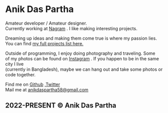 # Anik Das Partha

Amateur developer / Amateur designer. <br/>
Currently working at [Nagram](https://www.instagram.com/nagram.com.bd/) . I like making interesting projects.

Dreaming up ideas and making them come true is where my passion lies.  
You can find [my full projects list here.](https://heyanik.vercel.app/projects)

Outside of programming, I enjoy doing photography and traveling. Some  
of my photos can be found on [Instagram](https://www.instagram.com/anik.me/) . If you happen to be in the same city I live  
(currently in Bangladesh), maybe we can hang out and take some photos or code together.

Find me on [Github](https://github.com/anikdaspartha58) ,[Twitter](https://twitter.com/hianikdaspartha)  
Mail me at [anikdaspartha58@gmail.com]()

## 2022-PRESENT © Anik Das Partha
